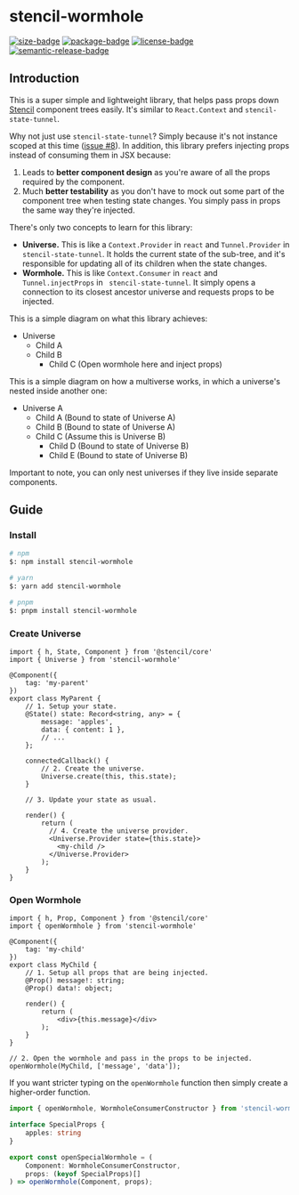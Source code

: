 # stencil-wormhole

[![size-badge]][bundlephobia]
[![package-badge]][package]
[![license-badge]][license]
[![semantic-release-badge]][semantic-release]

[package]: https://www.npmjs.com/package/stencil-wormhole
[package-badge]: https://img.shields.io/npm/v/stencil-wormhole
[bundlephobia]: https://bundlephobia.com/result?p=stencil-wormhole
[size-badge]: https://img.shields.io/bundlephobia/minzip/stencil-wormhole
[license]: https://github.com/mihar-22/stencil-wormhole/blob/master/LICENSE
[license-badge]: https://img.shields.io/github/license/mihar-22/stencil-wormhole
[semantic-release]: https://github.com/semantic-release/semantic-release
[semantic-release-badge]: https://img.shields.io/badge/%20%20%F0%9F%93%A6%F0%9F%9A%80-semantic--release-e10079.svg


## Introduction

This is a super simple and lightweight library, that helps pass props down [Stencil](https://stenciljs.com) 
component trees easily. It's similar to `React.Context` and `stencil-state-tunnel`.

Why not just use `stencil-state-tunnel`? Simply because it's not instance scoped at this time 
([issue #8](https://github.com/ionic-team/stencil-state-tunnel/issues/8)). In addition, this library
prefers injecting props instead of consuming them in JSX because:

1. Leads to **better component design** as you're aware of all the props required by the component.
2. Much **better testability** as you don't have to mock out some part of the component tree when testing
state changes. You simply pass in props the same way they're injected.

There's only two concepts to learn for this library:

- **Universe.** This is like a `Context.Provider` in `react` and `Tunnel.Provider` in `stencil-state-tunnel`.
It holds the current state of the sub-tree, and it's responsible for updating all of its children when 
the state changes.
- **Wormhole.** This is like `Context.Consumer` in `react` and `Tunnel.injectProps` in `
stencil-state-tunnel`. It simply opens a connection to its closest ancestor universe and requests 
props to be injected.

This is a simple diagram on what this library achieves:

- Universe
    - Child A
    - Child B
        - Child C (Open wormhole here and inject props)

This is a simple diagram on how a multiverse works, in which a universe's nested inside another one:

- Universe A
    - Child A (Bound to state of Universe A)
    - Child B (Bound to state of Universe A)
    - Child C (Assume this is Universe B)
        - Child D (Bound to state of Universe B)
        - Child E (Bound to state of Universe B)

Important to note, you can only nest universes if they live inside separate components.

## Guide

### Install

```bash
# npm
$: npm install stencil-wormhole

# yarn
$: yarn add stencil-wormhole

# pnpm
$: pnpm install stencil-wormhole
```

### Create Universe

```tsx
import { h, State, Component } from '@stencil/core'
import { Universe } from 'stencil-wormhole'

@Component({
    tag: 'my-parent'
})
export class MyParent {
    // 1. Setup your state.
    @State() state: Record<string, any> = {
        message: 'apples',
        data: { content: 1 },
        // ...
    };

    connectedCallback() {
        // 2. Create the universe.
        Universe.create(this, this.state);
    }   

    // 3. Update your state as usual.

    render() {
        return (
          // 4. Create the universe provider.
          <Universe.Provider state={this.state}>
            <my-child />
          </Universe.Provider>
        );   
    }
}
```

### Open Wormhole

```tsx
import { h, Prop, Component } from '@stencil/core'
import { openWormhole } from 'stencil-wormhole'

@Component({
    tag: 'my-child'
})
export class MyChild {
    // 1. Setup all props that are being injected.
    @Prop() message!: string;
    @Prop() data!: object;

    render() {
        return (
            <div>{this.message}</div>
        );   
    }
}

// 2. Open the wormhole and pass in the props to be injected.
openWormhole(MyChild, ['message', 'data']);
```

If you want stricter typing on the `openWormhole` function then simply create a higher-order function.

```ts
import { openWormhole, WormholeConsumerConstructor } from 'stencil-wormhole'

interface SpecialProps {
    apples: string
}

export const openSpecialWormhole = (
    Component: WormholeConsumerConstructor, 
    props: (keyof SpecialProps)[]
) => openWormhole(Component, props);
```
